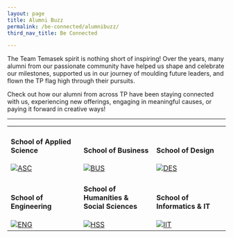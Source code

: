 ```yaml
---
layout: page
title: Alumni Buzz
permalink: /be-connected/alumnibuzz/
third_nav_title: Be Connected

---
```


The Team Temasek spirit is nothing short of inspiring! Over the years, many alumni from our passionate community have helped us shape and celebrate our milestones, supported us in our journey of moulding future leaders, and flown the TP flag high through their pursuits. 

Check out how our alumni from across TP have been staying connected with us, experiencing new offerings, engaging in meaningful causes, or paying it forward in creative ways!

---
<div>
    <table>
        <tr>
            <td style="width:33%; vertical-align:bottom; border:none"><h4>School of Applied Science</h4>
                <a href="{{site.baseurl}}/alumni/school_of_applied_science/">
                    <image src="{{site.baseurl}}/images/BeConnected_buzz_ASC.jpg" style="display:block;margin-left:auto;margin-right:auto;" alt="ASC">
                    </image>
                </a>
            </td>
            <td style="width:33%; vertical-align:bottom; border:none"><h4>School of Business</h4>
                <a href="{{site.baseurl}}/alumni/school_of_business/">
                    <image src="{{site.baseurl}}/images/BeConnected_buzz_BUS.jpg" style="display:block;margin-left:auto;margin-right:auto;" alt="BUS">
                    </image>
                </a>
            </td>
        <td style="width:33%; vertical-align:bottom; border:none"><h4>School of Design</h4>
                <a href="{{site.baseurl}}/alumni/school_of_design/">
                    <image src="{{site.baseurl}}/images/BeConnected_buzz_DES.jpg" style="display:block;margin-left:auto;margin-right:auto;" alt="DES">
                    </image>
                </a>
            </td>
        </tr>
        <tr>
            <td style="width:33%; vertical-align:bottom; border:none"><h4>School of Engineering</h4>
                <a href="{{site.baseurl}}/alumni/school_of_engineering/">
                    <image src="{{site.baseurl}}/images/BeConnected_buzz_ENG.jpg" style="display:block;margin-left:auto;margin-right:auto;" alt="ENG">
                    </image>
                </a>
            </td>
            <td style="width:33%; vertical-align:bottom; border:none"><h4>School of Humanities & Social Sciences</h4>
                <a href="{{site.baseurl}}/alumni/school_of_humanities_ss/">
                    <image src="{{site.baseurl}}/images/BeConnected_buzz_HSS.jpg" style="display:block;margin-left:auto;margin-right:auto;" alt="HSS">
                    </image>
                </a>
            </td>
        <td style="width:33%; vertical-align:bottom; border:none"><h4>School of Informatics & IT</h4>
                <a href="{{site.baseurl}}/alumni/school_of_informatics/">
                    <image src="{{site.baseurl}}/images/BeConnected_buzz_IIT.jpg" style="display:block;margin-left:auto;margin-right:auto;" alt="IIT">
                    </image>
                </a>
            </td>
        </tr>
    </table>
</div>       
